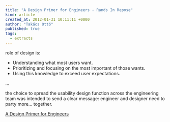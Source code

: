 ```yaml
---
title: "A Design Primer for Engineers - Rands In Repose"
kind: article
created_at: 2012-01-31 10:11:11 +0000
author: "Takács Ottó"
published: true
tags: 
  - extracts
---
```

role of design is:

- Understanding what most users want.
- Prioritizing and focusing on the most important of those wants.
- Using this knowledge to exceed user expectations.

...

 the choice to spread the usability design function across the engineering team was intended to send a clear message: engineer and designer need to party more… together.

[A Design Primer for Engineers](http://www.randsinrepose.com/archives/2012/01/16/a_design_primer_for_engineers.html)

<div class='old-comments'></div>